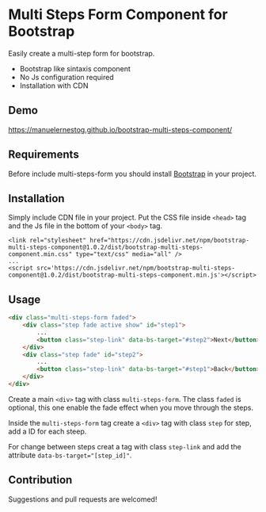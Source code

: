# Multi Steps Form Component for Bootstrap

Easily create a multi-step form for bootstrap.

- Bootstrap like sintaxis component
- No Js configuration required
- Installation with CDN

## Demo

https://manuelernestog.github.io/bootstrap-multi-steps-component/

## Requirements

Before include multi-steps-form you should install [Bootstrap](https://getbootstrap.com/) in your project.

## Installation

Simply include CDN file in your project. Put the CSS file inside `<head>` tag and the Js file in the bottom of your `<body>` tag.

```
<link rel="stylesheet" href="https://cdn.jsdelivr.net/npm/bootstrap-multi-steps-component@1.0.2/dist/bootstrap-multi-steps-component.min.css" type="text/css" media="all" />
...
<script src='https://cdn.jsdelivr.net/npm/bootstrap-multi-steps-component@1.0.2/dist/bootstrap-multi-steps-component.min.js'></script>
```

## Usage

``` html
<div class="multi-steps-form faded">
    <div class="step fade active show" id="step1">
        ...
        <button class="step-link" data-bs-target="#step2">Next</button>
    </div>
    <div class="step fade" id="step2">
        ...
        <button class="step-link" data-bs-target="#step1">Back</button>
    </div>
</div>
```

Create a main `<div>` tag with class `multi-steps-form`. The class `faded` is optional, this one enable the fade effect when you move through the steps.

Inside the `multi-steps-form` tag create a `<div>` tag with class `step` for step, add a ID for each steep. 

For change between steps creat a tag with class `step-link` and add the attribute `data-bs-target="[step_id]"`.

## Contribution

Suggestions and pull requests are welcomed!











